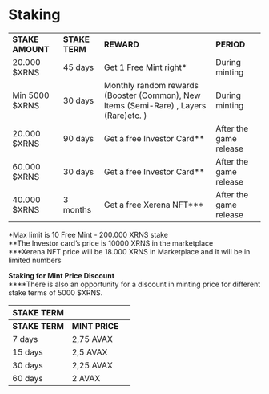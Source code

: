 # Staking





|                  |                |                                                                                        |                        |
| ---------------- | -------------- | -------------------------------------------------------------------------------------- | ---------------------- |
| **STAKE AMOUNT** | **STAKE TERM** | **REWARD**                                                                             | **PERIOD**             |
| 20.000 $XRNS     | 45 days        | Get 1 Free Mint right\*                                                                | During minting         |
| Min 5000 $XRNS   | 30 days        | Monthly random rewards (Booster (Common), New Items (Semi-Rare) , Layers (Rare)etc. )  | During minting         |
| 20.000 $XRNS     | 90 days        | Get a free Investor Card\*\*                                                           | After the game release |
| 60.000 $XRNS     | 30 days        | Get a free Investor Card\*\*                                                           | After the game release |
| 40.000 $XRNS     | 3 months       | Get a free Xerena NFT\*\*\*                                                            | After the game release |

\*Max limit is 10 Free Mint - 200.000 XRNS stake\
\*\*The Investor card’s price is 10000 XRNS in the marketplace\
\*\*\*Xerena NFT price will be 18.000 XRNS in Marketplace and it will be in limited numbers



**Staking for Mint Price Discount**\
****There is also an opportunity for a discount in minting price for different stake terms of 5000 $XRNS.

| STAKE TERM     |                |   |
| -------------- | -------------- | - |
| **STAKE TERM** | **MINT PRICE** |   |
| 7 days         | 2,75 AVAX      |   |
| 15 days        | 2,5 AVAX       |   |
| 30 days        | 2,25 AVAX      |   |
| 60 days        | 2 AVAX         |   |
